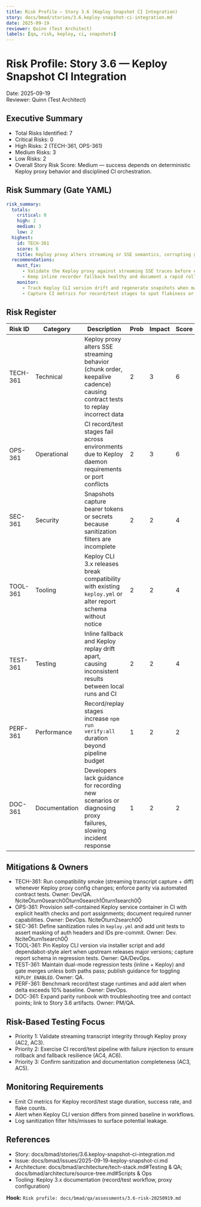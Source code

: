 ```yaml
---
title: Risk Profile — Story 3.6 (Keploy Snapshot CI Integration)
story: docs/bmad/stories/3.6.keploy-snapshot-ci-integration.md
date: 2025-09-19
reviewer: Quinn (Test Architect)
labels: [qa, risk, keploy, ci, snapshots]
---
```


# Risk Profile: Story 3.6 — Keploy Snapshot CI Integration

Date: 2025-09-19  
Reviewer: Quinn (Test Architect)

## Executive Summary

- Total Risks Identified: 7
- Critical Risks: 0
- High Risks: 2 (TECH-361, OPS-361)
- Medium Risks: 3
- Low Risks: 2
- Overall Story Risk Score: Medium — success depends on deterministic Keploy proxy behavior and disciplined CI orchestration.

## Risk Summary (Gate YAML)

```yaml
risk_summary:
  totals:
    critical: 0
    high: 2
    medium: 3
    low: 2
  highest:
    id: TECH-361
    score: 6
    title: Keploy proxy alters streaming or SSE semantics, corrupting golden transcripts during record/replay
  recommendations:
    must_fix:
      - Validate the Keploy proxy against streaming SSE traces before enabling record/test gates in CI.
      - Keep inline recorder fallback healthy and document a rapid rollback plan.
    monitor:
      - Track Keploy CLI version drift and regenerate snapshots when major versions introduce breaking changes.
      - Capture CI metrics for record/test stages to spot flakiness or runtime regressions early.
```

## Risk Register

| Risk ID  | Category      | Description                                                                                                                 | Prob | Impact | Score | Priority |
| -------- | ------------- | --------------------------------------------------------------------------------------------------------------------------- | ---- | ------ | ----- | -------- |
| TECH-361 | Technical     | Keploy proxy alters SSE streaming behavior (chunk order, keepalive cadence) causing contract tests to replay incorrect data | 2    | 3      | 6     | High     |
| OPS-361  | Operational   | CI record/test stages fail across environments due to Keploy daemon requirements or port conflicts                          | 2    | 3      | 6     | High     |
| SEC-361  | Security      | Snapshots capture bearer tokens or secrets because sanitization filters are incomplete                                      | 2    | 2      | 4     | Medium   |
| TOOL-361 | Tooling       | Keploy CLI 3.x releases break compatibility with existing `keploy.yml` or alter report schema without notice                | 2    | 2      | 4     | Medium   |
| TEST-361 | Testing       | Inline fallback and Keploy replay drift apart, causing inconsistent results between local runs and CI                       | 2    | 2      | 4     | Medium   |
| PERF-361 | Performance   | Record/replay stages increase `npm run verify:all` duration beyond pipeline budget                                          | 1    | 2      | 2     | Low      |
| DOC-361  | Documentation | Developers lack guidance for recording new scenarios or diagnosing proxy failures, slowing incident response                | 1    | 2      | 2     | Low      |

## Mitigations & Owners

- TECH-361: Run compatibility smoke (streaming transcript capture + diff) whenever Keploy proxy config changes; enforce parity via automated contract tests. Owner: Dev/QA. citeturn0search0turn0search1turn1search0
- OPS-361: Provision self-contained Keploy service container in CI with explicit health checks and port assignments; document required runner capabilities. Owner: DevOps. citeturn2search0
- SEC-361: Define sanitization rules in `keploy.yml` and add unit tests to assert masking of auth headers and IDs pre-commit. Owner: Dev. citeturn1search0
- TOOL-361: Pin Keploy CLI version via installer script and add dependabot-style alert when upstream releases major versions; capture report schema in regression tests. Owner: QA/DevOps.
- TEST-361: Maintain dual-mode regression tests (inline + Keploy) and gate merges unless both paths pass; publish guidance for toggling `KEPLOY_ENABLED`. Owner: QA.
- PERF-361: Benchmark record/test stage runtimes and add alert when delta exceeds 10% baseline. Owner: DevOps.
- DOC-361: Expand parity runbook with troubleshooting tree and contact points; link to Story 3.6 artifacts. Owner: PM/QA.

## Risk-Based Testing Focus

- Priority 1: Validate streaming transcript integrity through Keploy proxy (AC2, AC3).
- Priority 2: Exercise CI record/test pipeline with failure injection to ensure rollback and fallback resilience (AC4, AC6).
- Priority 3: Confirm sanitization and documentation completeness (AC3, AC5).

## Monitoring Requirements

- Emit CI metrics for Keploy record/test stage duration, success rate, and flake counts.
- Alert when Keploy CLI version differs from pinned baseline in workflows.
- Log sanitization filter hits/misses to surface potential leakage.

## References

- Story: docs/bmad/stories/3.6.keploy-snapshot-ci-integration.md
- Issue: docs/bmad/issues/2025-09-19-keploy-snapshot-ci.md
- Architecture: docs/bmad/architecture/tech-stack.md#Testing & QA; docs/bmad/architecture/source-tree.md#Scripts & Ops
- Tooling: Keploy 3.x documentation (record/test workflow, proxy configuration)

**Hook:** `Risk profile: docs/bmad/qa/assessments/3.6-risk-20250919.md`
